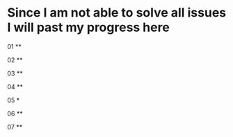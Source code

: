# Since I am not able to solve all issues I will past my progress here

01 **

02 **

03 **

04 **

05 *

06 **

07 **